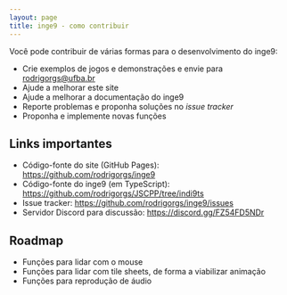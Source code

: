 ```yaml
---
layout: page
title: inge9 - como contribuir
---
```



Você pode contribuir de várias formas para o desenvolvimento do inge9:

- Crie exemplos de jogos e demonstrações e envie para <rodrigorgs@ufba.br>
- Ajude a melhorar este site 
- Ajude a melhorar a documentação do inge9
- Reporte problemas e proponha soluções no *issue tracker*
- Proponha e implemente novas funções

## Links importantes

- Código-fonte do site (GitHub Pages): <https://github.com/rodrigorgs/inge9>
- Código-fonte do inge9 (em TypeScript): <https://github.com/rodrigorgs/JSCPP/tree/indi9ts>
- Issue tracker: <https://github.com/rodrigorgs/inge9/issues>
- Servidor Discord para discussão: <https://discord.gg/FZ54FD5NDr>

## Roadmap

- Funções para lidar com o mouse
- Funções para lidar com tile sheets, de forma a viabilizar animação
- Funções para reprodução de áudio